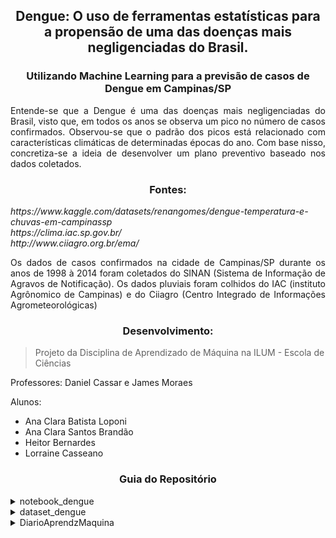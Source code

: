 <h2 align = "center"> Dengue: O uso de ferramentas estatísticas para a propensão de uma das doenças mais negligenciadas do Brasil. </h2>
<h3 align = "center"> Utilizando Machine Learning para a previsão de casos de Dengue em Campinas/SP </h3>

<p align = "justify"> Entende-se que a Dengue é uma das doenças mais negligenciadas do Brasil, visto que, em todos os anos se observa um pico no número de casos confirmados. Observou-se que o padrão dos picos está relacionado com características climáticas de determinadas épocas do ano. Com base nisso, concretiza-se a ideia de desenvolver um plano preventivo baseado nos dados coletados. </p>

<h3 align = "center"> Fontes: </h3>
<p align = "justify"><i> https://www.kaggle.com/datasets/renangomes/dengue-temperatura-e-chuvas-em-campinassp
<br> https://clima.iac.sp.gov.br/
<br> http://www.ciiagro.org.br/ema/ </i></p>

<p align = "justify"> Os dados de casos confirmados na cidade de Campinas/SP durante os anos de 1998 à 2014 foram coletados do SINAN (Sistema de Informação de Agravos de Notificação). Os dados pluviais foram colhidos do IAC (instituto Agrônomico de Campinas) e do Ciiagro (Centro Integrado de Informações Agrometeorológicas) </p>

<h3 align = "center"> Desenvolvimento: </h3>
<blockquote> Projeto da Disciplina de Aprendizado de Máquina na ILUM - Escola de Ciências </blockquote>

<p align = "justify"> Professores: Daniel Cassar e James Moraes </p>
<p align = "justify"> Alunos: </p>
<ul>
  <li> Ana Clara Batista Loponi </li>
  <li> Ana Clara Santos Brandão </li>
  <li> Heitor Bernardes </li>
  <li> Lorraine Casseano </li>
</ul>

<h3 align = "center"> Guia do Repositório </h3>

<details><summary> notebook_dengue </summary> 
<p align = "justify"> Dados Coletados 
<br> - Tratamento dos Dados
<br> - Normalização
<br> - Análise dos Dados
<br> - Matriz Covariância
<br> - Gráficos
<br> - Treino, teste e baseline
<br> - K vizinhos mais próximos
<br> - Regressão linear
<br> - Árvore de decisão
<br> - Floresta aleatória
<br> - Classificação
</p>
</details>

<details><summary> dataset_dengue </summary>
<p align = "justify"> Dataset
<br> - Data Mensal entre os anos de 1998 à 2014
<br> - Número de Casos Confirmados 
<br> - Temperatura Média, Mínima e Máxima
</p>
</details>

<details><summary> DiarioAprendzMaquina </summary>
<p align = "justify"> Diário de bordo
<br> - 08_02
<br> - 08_09
<br> - 08_16
<br> - 08_23
<br> - 08_30
<br> - 09_13
<br> - 09_20
</p>
</details>
